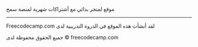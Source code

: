 موقع لمتجر بدائي مع أشتراكات شهرية لمنصة سمح


----------------------------------------------------
Freecodecamp.com لقد أنشأت هذه الموقع في الدروة التدريبية لدى 

جميع الحقوق محفوظة لدى 
© freecodecamp.com
